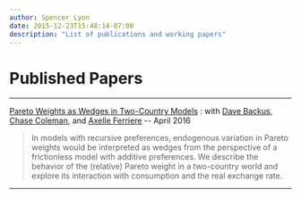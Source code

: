 ```yaml
---
author: Spencer Lyon
date: 2015-12-23T15:48:14-07:00
description: "List of publications and working papers"
---
```


# Published Papers

---

[Pareto Weights as Wedges in Two-Country Models](http://www.sciencedirect.com/science/article/pii/S0165188916300501)
: with [Dave Backus], [Chase Coleman], and [Axelle Ferriere] -- April 2016

> In models with recursive preferences, endogenous variation in Pareto weights would be interpreted as wedges from the perspective of a frictionless model with additive preferences. We describe the behavior of the (relative) Pareto weight in a two-country world and explore its interaction with consumption and the real exchange rate.

---

[Dave Backus]: http://people.stern.nyu.edu/dbackus/ "Dave Backus"
[Chase Coleman]: https://github.com/cc7768 "Chase Coleman"
[Axelle Ferriere]: https://sites.google.com/a/nyu.edu/axelleferriere/ "Axelle Ferriere"
